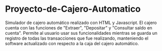 # Proyecto-de-Cajero-Automatico
Simulador de cajero automático realizado con HTML y Javascript. El cajero cuenta con las funciones de "Extraer", "Depositar" y "Consultar saldo en cuenta". 
Permite al usuario usar sus funcionalidades mientras se guarda un registro de todas las transacciones que fue realizando, manteniendo el software actualizado con respecto a la caja del cajero automático. 

